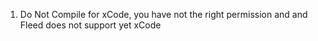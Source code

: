 1. Do Not Compile for xCode, you have not the right permission and and Fleed does not support yet xCode